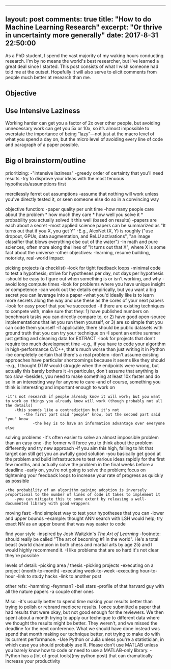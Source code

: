 
---
layout: post
comments: true
title:  "How to do Machine Learning Research"
excerpt: "Or thrive in uncertainty more generally"
date:   2017-8-31 22:50:00
---

<!-- If you're not familiar with research in computer science, it basically consists of the following:

 1. Find a hard and/or important problem involving computation. Examples might include making speech recognition software work better, building a better data compression algorithm, or designing a better programming language.
 2. Spend months trying to figure
 -->

As a PhD student, I spend the vast majority of my waking hours conducting research. <!-- If you're not familiar with computer science research, it basically consists of solving problems involving computing in a manner that's better than anything out there already. Examples might include making speech recognition software work better or designing a new compression algorithm. -->
I'm by no means the world's best researcher, but I've learned a great deal since I started. This post consists of what I wish someone had told me at the outset. Hopefully it will also serve to elicit comments from people much better at research than me.

## Objective


## Use Intensive Laziness

Working harder can get you a factor of 2x over other people, but avoiding unnecessary work can get you 5x or 10x, so it’s almost impossible to overstate the importance of being “lazy”—not just at the macro level of what you spend a day on, but the micro level of avoiding every line of code and paragraph of a paper possible.


## Big ol brainstorm/outline

prioritizing:
    -"intensive laziness"
    -greedy order of certainty that you'll need results
        -try to disprove your ideas with the most tenuous hypothesis/assumptions first

mercilessly ferret out assumptions
    -assume that nothing will work unless you've directly tested it, or seen someone else do so in a convincing way

objective function:
    -paper quality per unit time
        -how many people care about the problem * how much they care * how well you solve it * probability you actually solved it this well (based on results)
    -papers are each about a secret
        -most applied science papers can be summarized as "It turns out that if you X, you get Y"
            -E.g., AlexNet (X, Y) is roughly ("use dropout, GPUs, data augmentation, and ReLU activations", "an image classifier that blows everything else out of the water")
        -In math and pure sciences, often more along the lines of "It turns out that X", where X is some fact about the universe
    -other objectives:
        -learning, resume building, notoriety, real-world impact

picking projects (a checklist)
    -look for tight feedback loops
        -minimal code to test a hypothesis; strive for hypotheses per day, not days per hypothesis
        -should be easy to figure out when something is or isn't working, and why
        -avoid long compute times
    -look for problems where you have unique insight or competence
        -can work out the details empirically, but you want a big secret you can leverage into a paper
        -what you'd ideally like is to learn more secrets along the way and use these as the cores of your next papers
    -look for easy proof that you've succeeded
        -if there are existing techniques to compete with, make sure that they:
            1) have published numbers on benchmark tasks you can directly compare to, or
            2) have good open-source implementations that let you run them yourself, or
            3) are so simple that you can code them yourself
        -if applicable, there should be public datasets with ground truth that you can try your technique on
            -I spent an entire summer just getting and cleaning data for EXTRACT
    -look for projects that don't require too much development time
        -e.g., if you have to code your algorithm in high-performance C/C++, that's much worse than just writing it in Python
    -be completely certain that there's a real problem
        -don't assume existing approaches have particular shortcomings because it seems like they should
            -e.g., I thought DTW would struggle when the endpoints were wrong, but actually this barely bothers it
            -in particular, don't assume that anything is too slow
                -besides, you need to make something at least 10x faster and do so in an interesting way for anyone to care
    -and of course, something you think is interesting and important enough to work on

    -it's not research if people already know it will work; but you want to work on things you already know will work (though probably not all the details)
        -this sounds like a contradiction but it's not
            -the first part said "people" know, but the second part said "you" know
                -the key is to have an information advantage over everyone else

solving problems
    -it's often easier to solve an almost impossible problem than an easy one
        -the former will force you to think about the problem differently and try new approach
        -if you aim this high, failing to hit that target can still get you an awfully good solution
    -you basically get good at the problem and build infrastructure to test various ideas rapidly for the first few months, and actually solve the problem in the final weeks before a deadline
        -early on, you're not going to solve the problem; focus on tightening your feedback loops to increase your rate of progress as quickly as possible

    -the probability of an algorithm gaining adoption is inversely proportional to the number of lines of code it takes to implement it
        -you can mitigate this to some extent by releasing a well-documented library with good wrappers

moving fast:
    -find simplest way to test your hypotheses that you can
        -lower and upper bounds
            -example: thought ANN search with LSH would help; try exact NN as an upper bound that was way easier to code

find your style
    -inspired by Josh Waitzkin's *The Art of Learning*
        -footnote: should really be called "The art of becoming #1 in the world". He's a total beast (world champion in both chess and martial arts by age 25) and I would highly recommend it.
    -I like problems that are so hard it's not clear they're possible

levels of detail:
    -picking area / thesis
    -picking projects
    -executing on a project (month-to-month)
    -executing week-to-week
    -executing hour-to-hour
        -link to study hacks
        -link to another post

other refs:
    -hamming
    -feynman?
    -bell stars
    -profile of that harvard guy with all the nature papers
    -a couple other ones

Misc:
    -it's usually better to spend time making your results better than trying to polish or rebrand mediocre results. I once submitted a paper that had results that were okay, but not good enough for the reviewers. We then spent about a month trying to apply our technique to different data where we thought the results might be better. They weren't, and we missed the deadline for the next conference. What we should have done instead was spend that month making our technique better, not trying to make do with its current performance.
    -Use Python or Julia unless you're a statistician, in which case you should probably use R. Please don't use MATLAB unless you barely know how to code or need to use a MATLAB-only library.
    -Python has a [lot of great tools](my python post) that can dramatically increase your productivity


